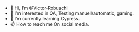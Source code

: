 - 👋 Hi, I’m @Victor-Robuschi
- 👀 I’m interested in QA, Testing manuell/automatic, gaming.
- 🌱 I’m currently learning Cypress.
- 📫 How to reach me On social media.

<!---
Victor-Robuschi/Victor-Robuschi is a ✨ special ✨ repository because its `README.md` (this file) appears on your GitHub profile.
You can click the Preview link to take a look at your changes.
--->
